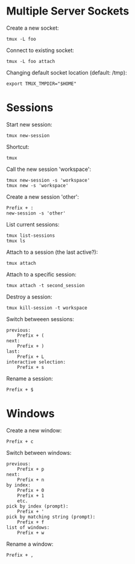 # Multiple Server Sockets

Create a new socket:

    tmux -L foo

Connect to existing socket:

    tmux -L foo attach

Changing default socket location (default: /tmp):

    export TMUX_TMPDIR="$HOME"

# Sessions

Start new session:

    tmux new-session

Shortcut:

    tmux

Call the new session 'workspace':

    tmux new-session -s 'workspace'
    tmux new -s 'workspace'

Create a new session 'other':

    Prefix + :
    new-session -s 'other'

List current sessions:

    tmux list-sessions
    tmux ls

Attach to a session (the last active?):

    tmux attach

Attach to a specific session:

    tmux attach -t second_session

Destroy a session:

    tmux kill-session -t workspace

Switch betweeen sessions:

    previous:
        Prefix + (
    next:
        Prefix + )
    last:
        Prefix + L
    interactive selection:
        Prefix + s

Rename a session:

    Prefix + $

# Windows

Create a new window:

    Prefix + c

Switch between windows:

    previous:
        Prefix + p
    next:
        Prefix + n
    by index:
        Prefix + 0
        Prefix + 1
        etc.
    pick by index (prompt):
        Prefix + '
    pick by matching string (prompt):
        Prefix + f
    list of windows:
        Prefix + w

Rename a window:

    Prefix + ,
